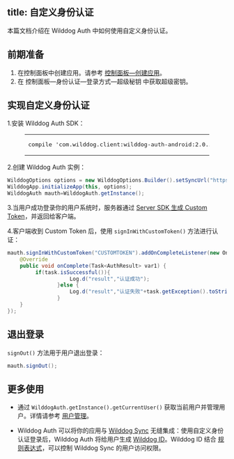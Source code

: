 
title:  自定义身份认证
---

本篇文档介绍在 Wilddog Auth 中如何使用自定义身份认证。



## 前期准备

1. 在控制面板中创建应用。请参考 [控制面板—创建应用](/console/creat.html#创建一个野狗应用)。
2. 在 控制面板—身份认证—登录方式—超级秘钥 中获取超级密钥。



## 实现自定义身份认证

1.安装 Wilddog Auth SDK：

<figure class="highlight java"><table><tbody><tr><td class="code"><pre><div class="line">compile <span class="string">&apos;com.wilddog.client:wilddog-auth-android:<span class="auth_android_v">2.0.5</span>&apos;</span></div></pre></td></tr></tbody></table></figure>


2.创建 Wilddog Auth 实例：

```java
WilddogOptions options = new WilddogOptions.Builder().setSyncUrl("https://<wilddog appId>.wilddogio.com").build();
WilddogApp.initializeApp(this, options);
WilddogAuth mauth=WilddogAuth.getInstance();
```

3.当用户成功登录你的用户系统时，服务器通过 [Server SDK 生成 Custom Token](/auth/Server/server.html)，并返回给客户端。

4.客户端收到 Custom Token 后，使用 `signInWithCustomToken()` 方法进行认证：

```java 
mauth.signInWithCustomToken("CUSTOMTOKEN").addOnCompleteListener(new OnCompleteListener<AuthResult>() {
    @Override
    public void onComplete(Task<AuthResult> var1) {
         if(task.isSuccessful()){
                    Log.d("result","认证成功");
                }else {
                    Log.d("result","认证失败"+task.getException().toString());
                }
    }
});
```

## 退出登录

`signOut()` 方法用于用户退出登录：

```java
mauth.signOut();
```

## 更多使用

- 通过 `WilddogAuth.getInstance().getCurrentUser()` 获取当前用户并管理用户。详情请参考 [用户管理](/auth/Android/guide/manageuser.html)。


- Wilddog Auth 可以将你的应用与 [Wilddog Sync](/sync/Android/index.html) 无缝集成：使用自定义身份认证登录后，Wilddog Auth 将给用户生成 [Wilddog ID](/auth/Android/guide/concept.html#Wilddog-ID)。Wilddog ID 结合 [规则表达式](/sync/Android/rules/introduce.html)，可以控制 Wilddog Sync 的用户访问权限。
